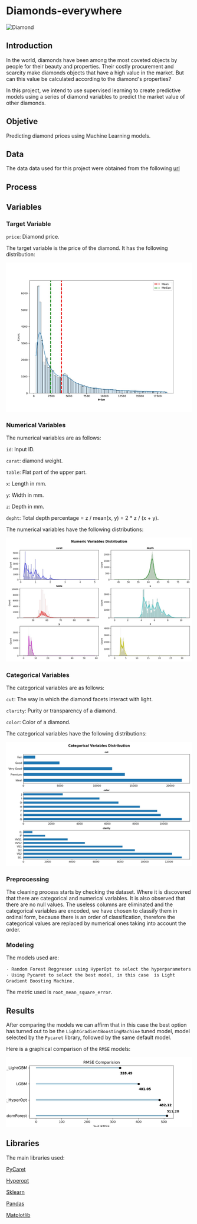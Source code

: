 # Diamonds-everywhere


![Diamond](http://admin.acceleratingscience.com/mining/wp-content/uploads/sites/3/2018/04/diamond.jpg)

## Introduction  
In the world, diamonds have been among the most coveted objects by people for their beauty and properties. Their costly procurement and scarcity make diamonds objects that have a high value in the market. But can this value be calculated according to the diamond's properties?

In this project, we intend to use supervised learning to create predictive models using a series of diamond variables to predict the market value of other diamonds.

## Objetive

Predicting diamond prices using Machine Learning models.


## Data 

The data data used for this project were obtained from the following [url](https://www.kaggle.com/c/diamonds-datamad0121/)
## Process


## Variables

### Target Variable

`price`: Diamond price.

The target variable is the price of the diamond. 
It has the following distribution:

![TargetDistribution](https://github.com/MarioGar25/Diamonds-everywhere/blob/main/output/TargetDistribution.jpg)


### Numerical Variables

The numerical variables are as follows:

 `id`: Input ID.
 
 `carat`: diamond weight.
 
 `table`: Flat part of the upper part.
 
 `x`: Length in mm.

 `y`: Width in mm.
 
 `z`: Depth in mm. 

 `depht`:  Total depth percentage = z / mean(x, y) = 2 * z / (x + y).


The numerical variables have the following distributions:

![Numerical_Distribution](https://github.com/MarioGar25/Diamonds-everywhere/blob/main/output/NumericalDistribution.jpg)

### Categorical Variables
The categorical variables are as follows:

`cut`: The way in which the diamond facets interact with light.
 
`clarity`: Purity or transparency of a diamond.
 
`color`: Color of a diamond.

The categorical variables have the following distributions:

![Categorical_Distribution](https://github.com/MarioGar25/Diamonds-everywhere/blob/main/output/CategoricalDistribution.jpg)


### Preprocessing

The cleaning process starts by checking the dataset. Where it is discovered that there are categorical and numerical variables. It is also observed that there are no null values.  The useless columns are eliminated and the categorical variables are encoded, we have chosen to classify them in ordinal form, because there is an order of classification, therefore the categorical values are replaced by numerical ones taking into account the order. 

### Modeling
The models used are:

    · Random Forest Reggresor using HyperOpt to select the hyperparameters
    · Using Pycaret to select the best model, in this case  is Light Gradient Boosting Machine.

The metric used is `root_mean_square_error`.

## Results

After comparing the models we can affirm that in this case the best option has turned out to be the `LightGradientBoostingMachine` tuned model, model selected by the `Pycaret` library, followed by the same default model.

Here is a graphical comparison of the `RMSE` models:

![Comparative_RMSE](https://github.com/MarioGar25/Diamonds-everywhere/blob/main/output/Comparative_errors.jpg)

## Libraries

The main libraries used:

[PyCaret](https://pycaret.org/)

[Hyperopt](http://hyperopt.github.io/hyperopt/)

[Sklearn](https://scikit-learn.org/stable/)

[Pandas](https://pandas.pydata.org/docs/)

[Matplotlib](https://matplotlib.org/)
